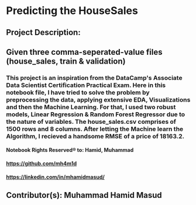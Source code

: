 # Predicting the HouseSales 

## Project Description:
## Given three comma-seperated-value files (house_sales, train & validation) 
### This project is an inspiration from the DataCamp's Associate Data Scientist Certification Practical Exam. Here in this notebook file, I have tried to solve the problem by preprocessing the data, applying extensive EDA, Visualizations and then the Machine Learning. For that, I used two robust models, Linear Regression & Random Forest Regressor due to the nature of variables. The house_sales.csv comprises of 1500 rows and 8 columns. After letting the Machine learn the Algorithm, I recieved a handsome RMSE of a price of 18163.2.

#### Notebook Rights Reserved® to: Hamid, Muhammad 
#### https://github.com/mh4m1d
#### https://linkedin.com/in/mhamidmasud/

## Contributor(s): Muhammad Hamid Masud
